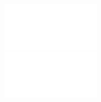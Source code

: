 ﻿![1718437823264 3.pdf](../../IMAGES/1718437823264%203.pdf)
![1718437823264 3.pdf](../../IMAGES/1718437823264%203.pdf)
